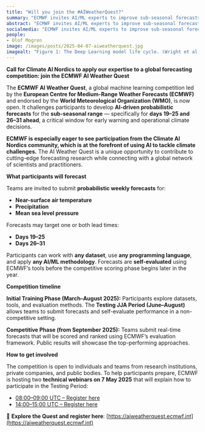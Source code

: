 ```yaml
---
title: "Will you join the #AIWeatherQuest?"
summary: "ECMWF invites AI/ML experts to improve sub-seasonal forecasts (days 19-25 & 26-31)—key for climate adaptation & planning. Open to all, any tools/datasets."
abstract: "ECMWF invites AI/ML experts to improve sub-seasonal forecasts (days 19-25 & 26-31)—key for climate adaptation & planning. Open to all, any tools/datasets."
socialmedia: "ECMWF invites AI/ML experts to improve sub-seasonal forecasts (days 19-25 & 26-31)—key for climate adaptation & planning. Open to all, any tools/datasets."
people:
- Olof Mogren
image: /images/posts/2025-04-07-aiweatherquest.jpg
imagealt: "Figure 1: The Deep Learning model life cycle. (Wright et al., 2024)"
---
```


**Call for Climate AI Nordics to apply our expertise to a global forecasting competition: join the ECMWF AI Weather Quest** 

The **ECMWF AI Weather Quest**, a global machine learning competition led by the **European Centre for Medium-Range Weather Forecasts (ECMWF)** and endorsed by the **World Meteorological Organization (WMO)**, is now open. It challenges participants to develop **AI-driven probabilistic forecasts** for the **sub-seasonal range** — specifically for **days 19–25 and 26–31 ahead**, a critical window for early warning and operational climate decisions. 

**ECMWF is especially eager to see participation from the Climate AI Nordics community, which is at the forefront of using AI to tackle climate challenges.** The AI Weather Quest is a unique opportunity to contribute to cutting-edge forecasting research while connecting with a global network of scientists and practitioners.  

**What participants will forecast** 

Teams are invited to submit **probabilistic weekly forecasts** for: 

* **Near-surface air temperature**   
* **Precipitation**   
* **Mean sea level pressure** 

Forecasts may target one or both lead times: 

* **Days 19–25**   
* **Days 26–31** 

Participants can work with **any dataset**, use **any programming language**, and apply **any AI/ML methodology**. Forecasts are **self-evaluated** using ECMWF’s tools before the competitive scoring phase begins later in the year. 

**Competition timeline** 

**Initial Training Phase (March–August 2025):** Participants explore datasets, tools, and evaluation methods. The **Testing JJA Period (June–August)** allows teams to submit forecasts and self-evaluate performance in a non-competitive setting. 

**Competitive Phase (from September 2025):** Teams submit real-time forecasts that will be scored and ranked using ECMWF’s evaluation framework. Public results will showcase the top-performing approaches. 

**How to get involved** 

The competition is open to individuals and teams from research institutions, private companies, and public bodies. To help participants prepare, ECMWF is hosting two **technical webinars on 7 May 2025** that will explain how to participate in the Testing Period: 

* [08:00–09:00 UTC – Register here](https://events.ecmwf.int/event/469/)   
* [14:00–15:00 UTC – Register here](https://events.ecmwf.int/event/470/) 

🔗 **Explore the Quest and register here**: [https://aiweatherquest.ecmwf.int](https://aiweatherquest.ecmwf.int) 

